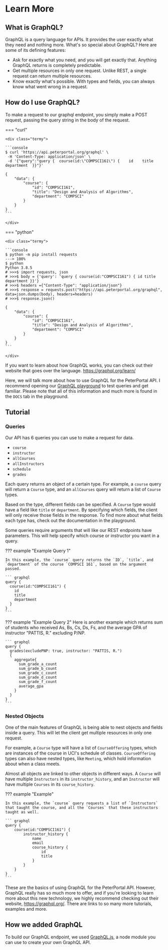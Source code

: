 # Learn More

## What is GraphQL?

GraphQL is a query language for APIs. It provides the user exactly what they need and nothing more. What's so special about GraphQL? Here are some of its defining features: 

* Ask for exactly what you need, and you will get exactly that. Anything GraphQL returns is completely predictable.
* Get multiple resources in only one request. Unlike REST, a single request can return multiple resources.
* Know exactly what's possible. With types and fields, you can always know what went wrong in a request.

## How do I use GraphQL?

To make a request to our graphql endpoint, you simply make a POST request, passing the query string in the body of the request. 

=== "curl"

    <div class="termy">

    ```console
    $ curl 'https://api.peterportal.org/graphql' \
     -H 'Content-Type: application/json' \
     -d '{"query":"query {  course(id:\"COMPSCI161\") {    id    title    department  }}"}'

    {
        "data": {
            "course": {
                "id": "COMPSCI161",
                "title": "Design and Analysis of Algorithms",
                "department": "COMPSCI"
            }
        }
    }
    ```
    
    </div>

=== "python"

    <div class="termy">

    ```console
    $ python -m pip install requests
    ---> 100%
    $ python 
    Python 3.8.5 
    # >>>$ import requests, json
    # >>>$ body = {'query': 'query { course(id:"COMPSCI161") { id title department }}'}
    # >>>$ headers ={"Content-Type": "application/json"}
    # >>>$ response = requests.post("https://api.peterportal.org/graphql", data=json.dumps(body), headers=headers)
    # >>>$ response.json()

    {
        "data": {
            "course": {
                "id": "COMPSCI161",
                "title": "Design and Analysis of Algorithms",
                "department": "COMPSCI"
            }
        }
    }
    ```

    </div>

If you want to learn about how GraphQL works, you can check out their website that goes over the language. <https://graphql.org/learn/>

Here, we will talk more about how to use GraphQL for the PeterPortal API. I recommend opening our [GraphQL playground](/graphql-playground) to test queries and get familiar. Please note that all of this information and much more is found in the `DOCS` tab in the playground.

## Tutorial

### Queries

Our API has 6 queries you can use to make a request for data. 

* `course`
* `instructor`
* `allCourses`
* `allInstructors`
* `schedule`
* `grades`

Each query returns an object of a certain type. For example, a `course` query will return a `Course` type, and an `allCourses` query will return a list of `Course` types. 

Based on the type, different fields can be specified. A `Course` type would have a field like `title` or `department`. By specifying which fields, the client will only receive those fields in the response. To find more about what fields each type has, check out the documentation in the playground. 

Some queries require arguments that will like our REST endpoints have parameters. This will help specify which course or instructor you want in a query. 

??? example "Example Query 1"
    
    In this example, the `course` query returns the `ID`, `title`, and `department` of the course `COMPSCI 161`, based on the argument passed.

    ``` graphql
    query {
      course(id:"COMPSCI161") {
        id
        title
        department
      }
    }
    ```
    
??? example "Example Query 2"
    Here is another example which returns sum of students who received As, Bs, Cs, Ds, Fs, and the average GPA of instructor "PATTIS, R." excluding P/NP.

    ``` graphql
    query {
      grades(excludePNP: true, instructor: "PATTIS, R.")
      {
        aggregate{
          sum_grade_a_count
          sum_grade_b_count
          sum_grade_c_count
          sum_grade_d_count
          sum_grade_f_count
          average_gpa
        }
      }
    }
    ```

### Nested Objects

One of the main features of GraphQL is being able to nest objects and fields inside a query. This will let the client get multiple resources in only one request. 

For example, a `Course` type will have a list of `CourseOffering` types, which are instances of the course in UCI's schedule of classes. `CourseOffering` types can also have nested types, like `Meeting`, which hold information about when a class meets. 

Almost all objects are linked to other objects in different ways. A `Course` will have multiple `Instructors` in its `instructor_history`, and an `Instructor` will have multiple `Courses` in its `course_history`.

??? example "Example"
    
    In this example, the `course` query requests a list of `Instructors` that taught the course, and all the `Courses` that these instructors taught as well.

    ``` graphql
    query { 
        course(id:"COMPSCI161") {
            instructor_history {
                name
                email
                course_history {
                    id
                    title
                }
            }
        }
    }
    ```

These are the basics of using GraphQL for the PeterPortal API. However, GraphQL really has so much more to offer, and if you're looking to learn more about this new technology, we highly recommend checking out their website, <https://graphql.org/>. There are links to so many more tutorials, examples and more.

## How we added GraphQL
To build our GraphQL endpoint, we used [GraphQL.js](https://graphql.org/graphql-js/), a node module you can use to create your own GraphQL API.